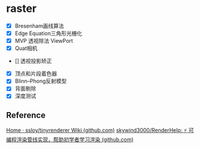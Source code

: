 # raster
- [x] Bresenham画线算法
- [x] Edge Equation三角形光栅化
- [x] MVP 透视除法 ViewPort
- [x] Quat相机
- [] 透视投影矫正
- [x] 顶点和片段着色器
- [x] Blinn–Phong反射模型
- [x] 背面剔除
- [x] 深度测试

## Reference
[Home · ssloy/tinyrenderer Wiki (github.com)](https://github.com/ssloy/tinyrenderer/wiki#tiny-renderer-or-how-opengl-works-software-rendering-in-500-lines-of-code)
[skywind3000/RenderHelp: :zap: 可编程渲染管线实现，帮助初学者学习渲染 (github.com)](https://github.com/skywind3000/RenderHelp)